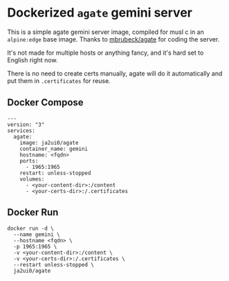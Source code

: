 # Dockerized `agate` gemini server

This is a simple agate gemini server image, compiled for musl c in an `alpine:edge` base image.
Thanks to [mbrubeck/agate](https://github.com/mbrubeck/agate) for coding the server.

It's not made for multiple hosts or anything fancy, and it's hard set to English right now.

There is no need to create certs manually, agate will do it automatically and put them in `.certificates` for reuse.

## Docker Compose
```
---
version: "3"
services:
  agate:
    image: ja2ui0/agate
    container_name: gemini
    hostname: <fqdn>
    ports:
      - 1965:1965
    restart: unless-stopped
    volumes:
      - <your-content-dir>:/content
      - <your-certs-dir>:/.certificates
```
## Docker Run
```
docker run -d \
  --name gemini \
  --hostname <fqdn> \
  -p 1965:1965 \
  -v <your-content-dir>:/content \
  -v <your-certs-dir>:/.certificates \
  --restart unless-stopped \
  ja2ui0/agate
```

